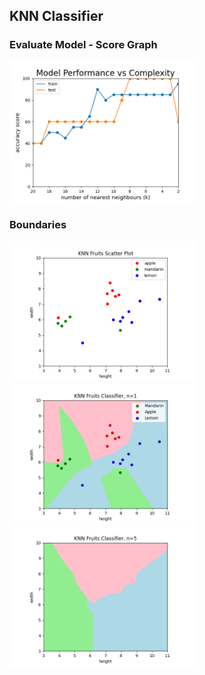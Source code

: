 ## KNN Classifier

### Evaluate Model - Score Graph
<img src='https://github.com/minte9/mlearning-pages/blob/main/main/supervised-ml/classifier/images/image1.png' width=300>

### Boundaries
<img src='https://github.com/minte9/mlearning-pages/blob/main/main/supervised-ml/classifier/images/image2.png' width=300>
<img src='https://github.com/minte9/mlearning-pages/blob/main/main/supervised-ml/classifier/images/image3.png' width=300>
<img src='https://github.com/minte9/mlearning-pages/blob/main/main/supervised-ml/classifier/images/image4.png' width=300>
